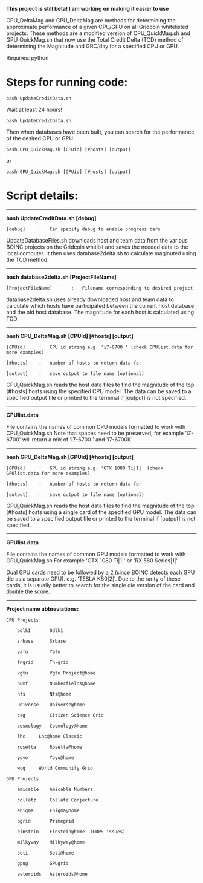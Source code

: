 **This project is still beta! I am working on making it easier to use**


CPU_DeltaMag and GPU_DeltaMag are methods for determining the approximate performance of a given CPU/GPU on all Gridcoin whitelisted projects. These methods are a modified version of CPU_QuickMag.sh and GPU_QuickMag.sh that now use the Total
Credit Delta (TCD) method of determining the Magnitude and GRC/day for a specified CPU or GPU.

Requires: python

# Steps for running code:

    bash UpdateCreditData.sh 
    
Wait at least 24 hours!
    
    bash UpdateCreditData.sh

Then when databases have been built, you can search for the performance of the desired CPU or GPU
    
    bash CPU_QuickMag.sh [CPUid] [#hosts] [output]
    
or  
    
    bash GPU_QuickMag.sh [GPUid] [#hosts] [output]

 
 
# Script details:

__________________________________________________________________________________________________________________
**bash UpdateCreditData.sh [debug]**
    
    [debug]		:	Can specify debug to enable progress bars
    
UpdateDatabaseFiles.sh downloads host and team data from the various BOINC projects on the Gridcoin whitlist
and saves the needed data to the local computer. It then uses database2delta.sh to calculate maginuted using the
TCD method.

__________________________________________________________________________________________________________________
**bash database2delta.sh [ProjectFileName]**
    
    [ProjectFileName]		:	Filename corresponding to desired project
    
database2delta.sh uses already downloaded host and team data to calculate which hosts have participated between
the current host database and the old host database. The magnitude for each host is calculated using TCD.

__________________________________________________________________________________________________________________


**bash CPU_DeltaMag.sh [CPUid] [#hosts] [output]**

    [CPUid]		:	CPU id string e.g. 'i7-6700 ' (check CPUlist.data for more examples)
    
    [#hosts]	: 	number of hosts to return data for
    
    [output]	:	save output to file name (optional)
    
CPU_QuickMag.sh reads the host data files to find the magnitude of the top [#hosts] hosts using the specified CPU model.
The data can be saved to a specified output file or printed to the terminal if [output] is not specified.
__________________________________________________________________________________________________________________

**CPUlist.data**

File contains the names of common CPU models formatted to work with CPU_QuickMag.sh
Note that spaces need to be preserved, for example 'i7-6700' will return a mix of 'i7-6700 ' and 'i7-6700K'

__________________________________________________________________________________________________________________


**bash GPU_DeltaMag.sh [GPUid] [#hosts] [output]**

    [GPUid]		:	GPU id string e.g. 'GTX 1080 Ti|1|' (check GPUlist.data for more examples)
    
    [#hosts]	: 	number of hosts to return data for
    
    [output]	:	save output to file name (optional)
    
GPU_QuickMag.sh reads the host data files to find the magnitude of the top [#hosts] hosts using a single card 
of the specified GPU model.
The data can be saved to a specified output file or printed to the terminal if [output] is not specified.
__________________________________________________________________________________________________________________

**GPUlist.data**

File contains the names of common GPU models formatted to work with GPU_QuickMag.sh
For example 'GTX 1080 Ti|1|' or 'RX 580 Series|1|'

Dual GPU cards need to be followed by a 2 (since BOINC detects each GPU die as a separate GPU).
e.g. 'TESLA K80|2|'. Due to the rarity of these cards, it is usually better to search for the single die version 
of the card and double the score.
__________________________________________________________________________________________________________________

**Project name abbreviations:**

	CPU Projects:

		odlk1 		Odlk1

		srbase 		Srbase

		yafu 		Yafu

		tngrid 		Tn-grid

		vgtu 		Vgtu Project@home

		numf 		Numberfields@home
		
		nfs 		Nfs@home

		universe 	Universe@home

		csg 		Citizen Science Grid

		cosmology 	Cosmology@home

		lhc		Lhc@home Classic
		
		rosetta  	Rosetta@home

		yoyo 		Yoyo@home

		wcg		World Community Grid 
	
	GPU Projects:
		
		amicable 	Amicable Numbers
		
		collatz 	Collatz Conjecture
		
		enigma 		Enigma@home
		
		pgrid 		Primegrid
		
		einstein 	Einstein@home  (GDPR issues)
		
		milkyway 	Milkyway@home
		
		seti 		Seti@home
		
		gpug		GPUgrid

		asteroids 	Asteroids@home
